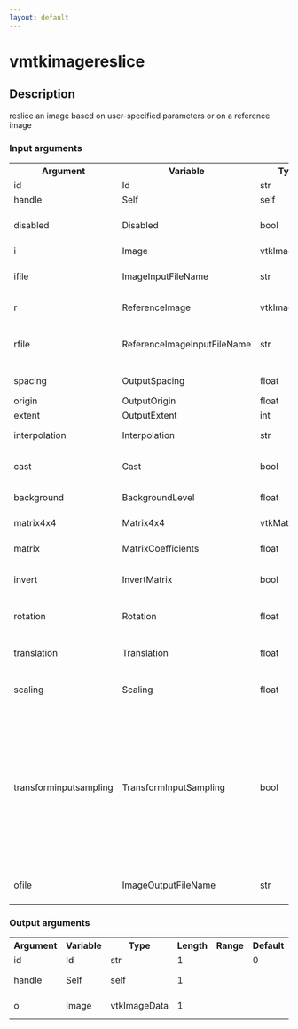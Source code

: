 ```yaml
---
layout: default
---
```

<h1>vmtkimagereslice</h1>
<h2>Description</h2>
reslice an image based on user-specified parameters or on a reference image
<h3>Input arguments</h3>
<table class="vmtkscripts">
<tr>
<th>Argument</th><th>Variable</th><th>Type</th><th>Length</th><th>Range</th><th>Default</th><th>Description</th>
</tr>
<tr><td>id</td><td>Id</td><td>str</td><td>1</td><td></td><td>0</td><td>script id</td>
</tr>
<tr><td>handle</td><td>Self</td><td>self</td><td>1</td><td></td><td></td><td>handle to self</td>
</tr>
<tr><td>disabled</td><td>Disabled</td><td>bool</td><td>1</td><td></td><td>0</td><td>disable execution and piping</td>
</tr>
<tr><td>i</td><td>Image</td><td>vtkImageData</td><td>1</td><td></td><td></td><td>the input image</td>
</tr>
<tr><td>ifile</td><td>ImageInputFileName</td><td>str</td><td>1</td><td></td><td></td><td>filename for the default Image reader</td>
</tr>
<tr><td>r</td><td>ReferenceImage</td><td>vtkImageData</td><td>1</td><td></td><td></td><td>the reference image</td>
</tr>
<tr><td>rfile</td><td>ReferenceImageInputFileName</td><td>str</td><td>1</td><td></td><td></td><td>filename for the default ReferenceImage reader</td>
</tr>
<tr><td>spacing</td><td>OutputSpacing</td><td>float</td><td>3</td><td></td><td>[]</td><td>the output spacing</td>
</tr>
<tr><td>origin</td><td>OutputOrigin</td><td>float</td><td>3</td><td></td><td>[]</td><td>the output origin</td>
</tr>
<tr><td>extent</td><td>OutputExtent</td><td>int</td><td>6</td><td></td><td>[]</td><td>the output extent</td>
</tr>
<tr><td>interpolation</td><td>Interpolation</td><td>str</td><td>1</td><td>["nearestneighbor","linear","cubic"]</td><td>linear</td><td>interpolation during reslice</td>
</tr>
<tr><td>cast</td><td>Cast</td><td>bool</td><td>1</td><td></td><td>1</td><td>toggle cast image to float type</td>
</tr>
<tr><td>background</td><td>BackgroundLevel</td><td>float</td><td>1</td><td></td><td>0.0</td><td>the output image background</td>
</tr>
<tr><td>matrix4x4</td><td>Matrix4x4</td><td>vtkMatrix4x4</td><td>1</td><td></td><td></td><td>the input transform matrix</td>
</tr>
<tr><td>matrix</td><td>MatrixCoefficients</td><td>float</td><td>16</td><td></td><td>[]</td><td>coefficients of transform matrix</td>
</tr>
<tr><td>invert</td><td>InvertMatrix</td><td>bool</td><td>1</td><td></td><td>0</td><td>invert matrix before applying transformation</td>
</tr>
<tr><td>rotation</td><td>Rotation</td><td>float</td><td>3</td><td></td><td>[0.0, 0.0, 0.0]</td><td>rotations around the x-,y- and z-axis</td>
</tr>
<tr><td>translation</td><td>Translation</td><td>float</td><td>3</td><td></td><td>[0.0, 0.0, 0.0]</td><td>translation in the x-,y- and z-directions</td>
</tr>
<tr><td>scaling</td><td>Scaling</td><td>float</td><td>3</td><td></td><td>[1.0, 1.0, 1.0]</td><td>scaling of the x-,y- and z-directions</td>
</tr>
<tr><td>transforminputsampling</td><td>TransformInputSampling</td><td>bool</td><td>1</td><td></td><td>1</td><td>transform spacing, origin and extent of the Input (or the InformationInput) according to the direction cosines and origin of the ResliceAxes before applying them as the default output spacing, origin and extent</td>
</tr>
<tr><td>ofile</td><td>ImageOutputFileName</td><td>str</td><td>1</td><td></td><td></td><td>filename for the default Image writer</td>
</tr>
</table><h3>Output arguments</h3>
<table class="vmtkscripts">
<tr>
<th>Argument</th><th>Variable</th><th>Type</th><th>Length</th><th>Range</th><th>Default</th><th>Description</th>
</tr>
<tr><td>id</td><td>Id</td><td>str</td><td>1</td><td></td><td>0</td><td>script id</td>
</tr>
<tr><td>handle</td><td>Self</td><td>self</td><td>1</td><td></td><td></td><td>handle to self</td>
</tr>
<tr><td>o</td><td>Image</td><td>vtkImageData</td><td>1</td><td></td><td></td><td>the output image</td>
</tr>
</table>
